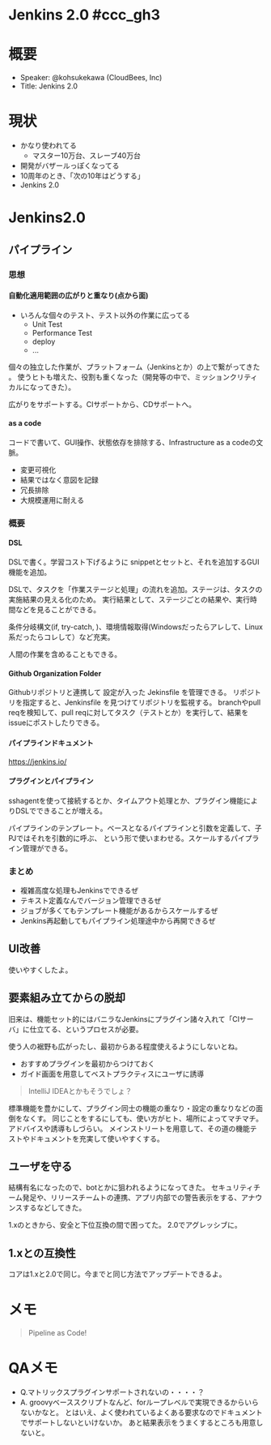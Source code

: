 Jenkins 2.0 #ccc_gh3
====================

# 概要
- Speaker: @kohsukekawa (CloudBees, Inc)
- Title: Jenkins 2.0

# 現状
- かなり使われてる
    - マスター10万台、スレーブ40万台
- 開発がバザールっぽくなってる
- 10周年のとき、「次の10年はどうする」
- Jenkins 2.0

# Jenkins2.0
## パイプライン
### 思想
#### 自動化適用範囲の広がりと重なり(点から面)

- いろんな個々のテスト、テスト以外の作業に広ってる
    - Unit Test
    - Performance Test
	- deploy
	- ...
	
個々の独立した作業が、プラットフォーム（Jenkinsとか）の上で繋がってきた	。
使うヒトも増えた、役割も重くなった（開発等の中で、ミッションクリティカルになってきた）。

広がりをサポートする。CIサポートから、CDサポートへ。


#### as a code
コードで書いて、GUI操作、状態依存を排除する、Infrastructure as a codeの文脈。

- 変更可視化
- 結果ではなく意図を記録
- 冗長排除
- 大規模運用に耐える

### 概要
#### DSL
DSLで書く。学習コスト下げるように snippetとセットと、それを追加するGUI機能を追加。

DSLで、タスクを「作業ステージと処理」の流れを追加。ステージは、タスクの実施結果の見える化のため。
実行結果として、ステージごとの結果や、実行時間などを見ることができる。

条件分岐構文(if, try-catch, )、環境情報取得(Windowsだったらアレして、Linux系だったらコレして）など充実。

人間の作業を含めることもできる。

#### Github Organization Folder
Githubリポジトリと連携して 設定が入った Jekinsfile を管理できる。
リポジトリを指定すると、Jenkinsfile を見つけてリポジトリを監視する。
branchやpull reqを検知して、pull reqに対してタスク（テストとか）を実行して、結果をissueにポストしたりできる。

#### パイプラインドキュメント
https://jenkins.io/

#### プラグインとパイプライン
sshagentを使って接続するとか、タイムアウト処理とか、プラグイン機能によりDSLでできることが増える。

パイプラインのテンプレート。ベースとなるパイプラインと引数を定義して、子PJではそれを引数的に呼ぶ、
という形で使いまわせる。スケールするパイプライン管理ができる。

### まとめ

- 複雑高度な処理もJenkinsでできるぜ
- テキスト定義なんでバージョン管理できるぜ
- ジョブが多くてもテンプレート機能があるからスケールするぜ
- Jenkins再起動してもパイプライン処理途中から再開できるぜ


## UI改善
使いやすくしたよ。

## 要素組み立てからの脱却
旧来は、機能セット的にはバニラなJenkinsにプラグイン諸々入れて「CIサーバ」に仕立てる、というプロセスが必要。

使う人の裾野も広がったし、最初からある程度使えるようにしないとね。

- おすすめプラグインを最初からつけておく
- ガイド画面を用意してベストプラクティスにユーザに誘導

> IntelliJ IDEAとかもそうでしょ？


標準機能を豊かにして、プラグイン同士の機能の重なり・設定の重なりなどの面倒をなくす。
同じことをするにしても、使い方がヒト、場所によってマチマチ。アドバイスや誘導もしづらい。
メインストリートを用意して、その道の機能テストやドキュメントを充実して使いやすくする。

## ユーザを守る
結構有名になったので、botとかに狙われるようになってきた。
セキュリティチーム発足や、リリースチームトの連携、アプリ内部での警告表示をする、アナウンスするなどしてきた。

1.xのときから、安全と下位互換の間で困ってた。
2.0でアグレッシブに。

## 1.xとの互換性
コアは1.xと2.0で同じ。今までと同じ方法でアップデートできるよ。

# メモ

> Pipeline as Code!

# QAメモ

- Q.マトリックスプラグインサポートされないの・・・・？
- A. groovyベーススクリプトなんど、forループレベルで実現できるからいらないかなと。
     とはいえ、よく使われているよくある要求なのでドキュメントでサポートしないといけないか。
     あと結果表示をうまくするところも用意しないと。



